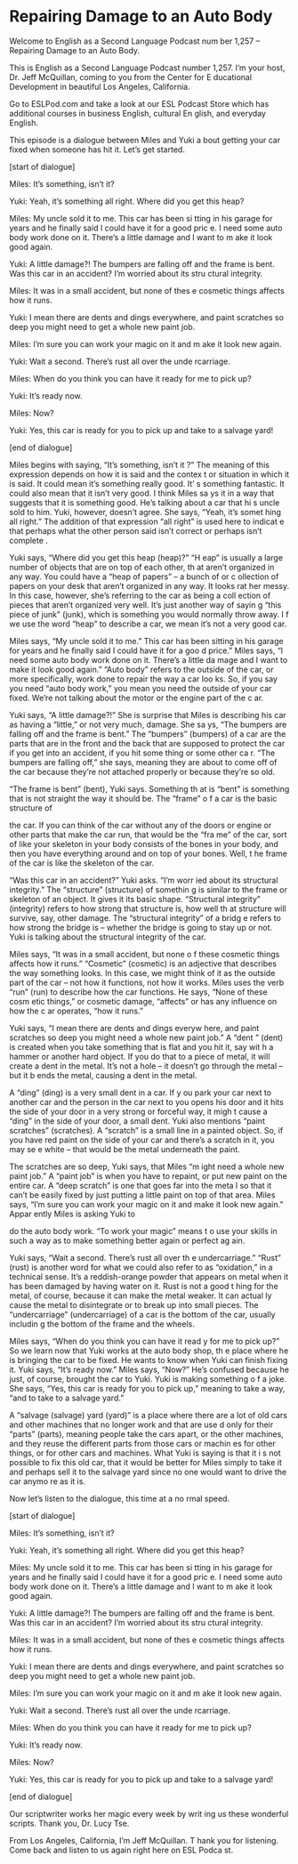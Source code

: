 # Repairing Damage to an Auto Body

Welcome to English as a Second Language Podcast num ber 1,257 – Repairing Damage to an Auto Body. 

This is English as a Second Language Podcast number  1,257. I’m your host, Dr. Jeff McQuillan, coming to you from the Center for E ducational Development in beautiful Los Angeles, California. 

Go to ESLPod.com and take a look at our ESL Podcast  Store which has additional courses in business English, cultural En glish, and everyday English.  

This episode is a dialogue between Miles and Yuki a bout getting your car fixed when someone has hit it. Let’s get started. 

[start of dialogue] 

Miles: It’s something, isn’t it? 

Yuki: Yeah, it’s something all right. Where did you  get this heap? 

Miles: My uncle sold it to me. This car has been si tting in his garage for years and he finally said I could have it for a good pric e. I need some auto body work done on it. There’s a little damage and I want to m ake it look good again. 

Yuki: A little damage?! The bumpers are falling off  and the frame is bent. Was this car in an accident? I’m worried about its stru ctural integrity. 

Miles: It was in a small accident, but none of thes e cosmetic things affects how it runs. 

Yuki: I mean there are dents and dings everywhere, and paint scratches so deep you might need to get a whole new paint job. 

Miles: I’m sure you can work your magic on it and m ake it look new again. 

Yuki: Wait a second. There’s rust all over the unde rcarriage.  

Miles: When do you think you can have it ready for me to pick up? 

Yuki: It’s ready now. 

Miles: Now? 

Yuki: Yes, this car is ready for you to pick up and  take to a salvage yard! 

[end of dialogue] 

Miles begins with saying, “It’s something, isn’t it ?” The meaning of this expression depends on how it is said and the contex t or situation in which it is said. It could mean it’s something really good. It’ s something fantastic. It could also mean that it isn’t very good. I think Miles sa ys it in a way that suggests that it is something good. He’s talking about a car that hi s uncle sold to him. Yuki, however, doesn’t agree. She says, “Yeah, it’s somet hing all right.” The addition of that expression “all right” is used here to indicat e that perhaps what the other person said isn’t correct or perhaps isn’t complete .  

Yuki says, “Where did you get this heap (heap)?” “H eap” is usually a large number of objects that are on top of each other, th at aren’t organized in any way. You could have a “heap of papers” – a bunch of or c ollection of papers on your desk that aren’t organized in any way. It looks rat her messy. In this case, however, she’s referring to the car as being a coll ection of pieces that aren’t organized very well. It’s just another way of sayin g “this piece of junk” (junk), which is something you would normally throw away. I f we use the word “heap” to describe a car, we mean it’s not a very good car. 

Miles says, “My uncle sold it to me.” This car has been sitting in his garage for years and he finally said I could have it for a goo d price.” Miles says, “I need some auto body work done on it. There’s a little da mage and I want to make it look good again.” “Auto body” refers to the outside  of the car, or more specifically, work done to repair the way a car loo ks. So, if you say you need “auto body work,” you mean you need the outside of your car fixed. We’re not talking about the motor or the engine part of the c ar. 

Yuki says, “A little damage?!” She is surprise that  Miles is describing his car as having a “little,” or not very much, damage. She sa ys, “The bumpers are falling off and the frame is bent.” The “bumpers” (bumpers)  of a car are the parts that are in the front and the back that are supposed to protect the car if you get into an accident, if you hit some thing or some other ca r. “The bumpers are falling off,” she says, meaning they are about to come off of the car because they’re not attached properly or because they’re so old.  

“The frame is bent” (bent), Yuki says. Something th at is “bent” is something that is not straight the way it should be. The “frame” o f a car is the basic structure of  

the car. If you can think of the car without any of  the doors or engine or other parts that make the car run, that would be the “fra me” of the car, sort of like your skeleton in your body consists of the bones in your  body, and then you have everything around and on top of your bones. Well, t he frame of the car is like the skeleton of the car.  

“Was this car in an accident?” Yuki asks. “I’m worr ied about its structural integrity.” The “structure” (structure) of somethin g is similar to the frame or skeleton of an object. It gives it its basic shape.  “Structural integrity” (integrity) refers to how strong that structure is, how well th at structure will survive, say, other damage. The “structural integrity” of a bridg e refers to how strong the bridge is – whether the bridge is going to stay up or not. Yuki is talking about the structural integrity of the car.  

Miles says, “It was in a small accident, but none o f these cosmetic things affects how it runs.” “Cosmetic” (cosmetic) is an adjective  that describes the way something looks. In this case, we might think of it  as the outside part of the car – not how it functions, not how it works. Miles uses the verb “run” (run) to describe how the car functions. He says, “None of these cosm etic things,” or cosmetic damage, “affects” or has any influence on how the c ar operates, “how it runs.”  

Yuki says, “I mean there are dents and dings everyw here, and paint scratches so deep you might need a whole new paint job.” A “dent ” (dent) is created when you take something that is flat and you hit it, say wit h a hammer or another hard object. If you do that to a piece of metal, it will  create a dent in the metal. It’s not a hole – it doesn’t go through the metal – but it b ends the metal, causing a dent in the metal.  

A “ding” (ding) is a very small dent in a car. If y ou park your car next to another car and the person in the car next to you opens his  door and it hits the side of your door in a very strong or forceful way, it migh t cause a “ding” in the side of your door, a small dent. Yuki also mentions “paint scratches” (scratches). A “scratch” is a small line in a painted object. So, if you have red paint on the side of your car and there’s a scratch in it, you may se e white – that would be the metal underneath the paint.  

The scratches are so deep, Yuki says, that Miles “m ight need a whole new paint job.” A “paint job” is when you have to repaint, or  put new paint on the entire car. A “deep scratch” is one that goes far into the meta l so that it can’t be easily fixed by just putting a little paint on top of that area.  Miles says, “I’m sure you can work your magic on it and make it look new again.” Appar ently Miles is asking Yuki to  

do the auto body work. “To work your magic” means t o use your skills in such a way as to make something better again or perfect ag ain.  

Yuki says, “Wait a second. There’s rust all over th e undercarriage.” “Rust” (rust) is another word for what we could also refer to as “oxidation,” in a technical sense. It’s a reddish-orange powder that appears on  metal when it has been damaged by having water on it. Rust is not a good t hing for the metal, of course, because it can make the metal weaker. It can actual ly cause the metal to disintegrate or to break up into small pieces. The “undercarriage” (undercarriage) of a car is the bottom of the car, usually includin g the bottom of the frame and the wheels.  

Miles says, “When do you think you can have it read y for me to pick up?” So we learn now that Yuki works at the auto body shop, th e place where he is bringing the car to be fixed. He wants to know when Yuki can  finish fixing it. Yuki says, “It’s ready now.” Miles says, “Now?” He’s confused because he just, of course, brought the car to Yuki. Yuki is making something o f a joke. She says, “Yes, this car is ready for you to pick up,” meaning to take a way, “and to take to a salvage yard.”  

A “salvage (salvage) yard (yard)” is a place where there are a lot of old cars and other machines that no longer work and that are use d only for their “parts” (parts), meaning people take the cars apart, or the  other machines, and they reuse the different parts from those cars or machin es for other things, or for other cars and machines. What Yuki is saying is that it i s not possible to fix this old car, that it would be better for Miles simply to take it  and perhaps sell it to the salvage yard since no one would want to drive the car anymo re as it is.  

Now let’s listen to the dialogue, this time at a no rmal speed. 

[start of dialogue] 

Miles: It’s something, isn’t it? 

Yuki: Yeah, it’s something all right. Where did you  get this heap? 

Miles: My uncle sold it to me. This car has been si tting in his garage for years and he finally said I could have it for a good pric e. I need some auto body work done on it. There’s a little damage and I want to m ake it look good again. 

Yuki: A little damage?! The bumpers are falling off  and the frame is bent. Was this car in an accident? I’m worried about its stru ctural integrity.  

 Miles: It was in a small accident, but none of thes e cosmetic things affects how it runs. 

Yuki: I mean there are dents and dings everywhere, and paint scratches so deep you might need to get a whole new paint job. 

Miles: I’m sure you can work your magic on it and m ake it look new again. 

Yuki: Wait a second. There’s rust all over the unde rcarriage.  

Miles: When do you think you can have it ready for me to pick up? 

Yuki: It’s ready now. 

Miles: Now? 

Yuki: Yes, this car is ready for you to pick up and  take to a salvage yard! 

[end of dialogue] 

Our scriptwriter works her magic every week by writ ing us these wonderful scripts. Thank you, Dr. Lucy Tse. 

From Los Angeles, California, I’m Jeff McQuillan. T hank you for listening. Come back and listen to us again right here on ESL Podca st. 

